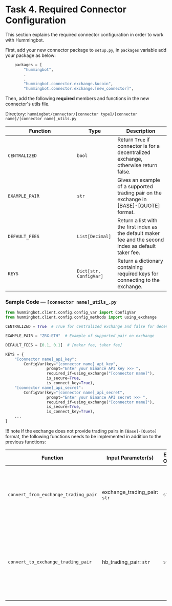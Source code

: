 # Task 4. Required Connector Configuration

This section explains the required connector configuration in order to work with Hummingbot.

First, add your new connector package to `setup.py`, in `packages` variable add your package as below:

```python
    packages = [
        "hummingbot",
        .
        .
        "hummingbot.connector.exchange.kucoin",
        "hummingbot.connector.exchange.[new_connector]",
``` 


Then, add the following **required** members and functions in the new connector's utils file.

Directory: `hummingbot/connector/[connector type]/[connector name]/[connector name]_utils.py`


Function<div style="width:200px"/> | Type | Description
---|---|---
`CENTRALIZED` | `bool` | Return `True` if connector is for a decentralized exchange, otherwise return false.
`EXAMPLE_PAIR` | `str` | Gives an example of a supported trading pair on the exchange in [BASE]-[QUOTE] format.
`DEFAULT_FEES` | `List[Decimal]` | Return a list with the first index as the default maker fee and the second index as default taker fee.
`KEYS` | `Dict[str, ConfigVar]` | Return a dictionary containing required keys for connecting to the exchange.


### Sample Code — `[connector name]_utils_.py` 

```python
from hummingbot.client.config.config_var import ConfigVar
from hummingbot.client.config.config_methods import using_exchange

CENTRALIZED = True  # True for centralized exchange and false for decentralized exchange

EXAMPLE_PAIR = "ZRX-ETH"  # Example of supported pair on exchange

DEFAULT_FEES = [0.1, 0.1]  # [maker fee, taker fee]

KEYS = {
    "[connector name]_api_key":
        ConfigVar(key="[connector name]_api_key",
                  prompt="Enter your Binance API key >>> ",
                  required_if=using_exchange("[connector name]"),
                  is_secure=True,
                  is_connect_key=True),
    "[connector name]_api_secret":
        ConfigVar(key="[connector name]_api_secret",
                  prompt="Enter your Binance API secret >>> ",
                  required_if=using_exchange("[connector name]"),
                  is_secure=True,
                  is_connect_key=True),
    ...
}
```

!!! note
    If the exchange does not provide trading pairs in `[Base]-[Quote]` format, the following functions needs to be implemented in addition to the previous functions:

Function<div style="width:200px"/> | Input Parameter(s) | Expected Output(s) | Description
---|---|---|---
`convert_from_exchange_trading_pair` | exchange_trading_pair: `str` | `str` | Converts the exchange's trading pair to `[Base]-[Quote]` formats and return the output.
`convert_to_exchange_trading_pair` | hb_trading_pair: `str` | `str` | Converts HB's `[Base]-[Quote]` trading pair format to the exchange's trading pair format and return the output.


